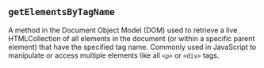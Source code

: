 ## `getElementsByTagName`
A method in the Document Object Model (DOM) used to retrieve a live HTMLCollection of all elements in the document (or within a specific parent element) that have the specified tag name. Commonly used in JavaScript to manipulate or access multiple elements like all `<p>` or `<div>` tags.
